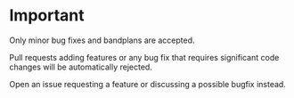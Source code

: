 # Important

Only minor bug fixes and bandplans are accepted.

Pull requests adding features or any bug fix that requires significant code changes will be automatically rejected.

Open an issue requesting a feature or discussing a possible bugfix instead.